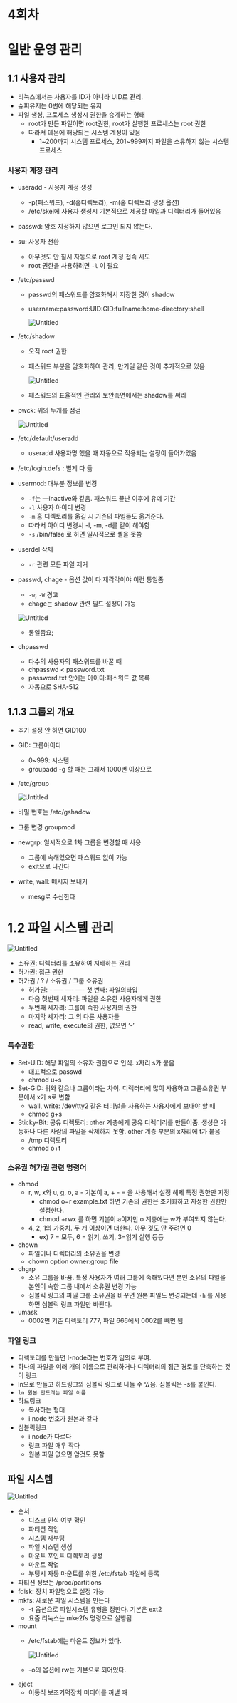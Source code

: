 # 4회차

# 일반 운영 관리

## 1.1 사용자 관리

- 리눅스에서는 사용자를 ID가 아니라 UID로 관리.
- 슈퍼유저는 0번에 해당되는 유저
- 파일 생성, 프로세스 생성시 권한을 승계하는 형태
    - root가 만든 파일이면 root권한, root가 실행한 프로세스는 root 권한
    - 따라서 데몬에 해당되는 시스템 계정이 있음
        - 1~200까지 시스템 프로세스, 201~999까지 파일을 소유하지 않는 시스템 프로세스

### 사용자 계정 관리

- useradd - 사용자 계정 생성
    - -p(패스워드), -d(홈디렉토리), -m(홈 디렉토리 생성 옵션)
    - /etc/skel에 사용자 생성시 기본적으로 제공할 파일과 디렉터리가 들어있음
- passwd: 암호 지정하지 않으면 로그인 되지 않는다.
- su: 사용자 전환
    - 아무것도 안 칠시 자동으로 root 계정 접속 시도
    - root 권한을 사용하려면 `-l` 이 필요
- /etc/passwd
    - passwd의 패스워드를 암호화해서 저장한 것이 shadow
    - username:password:UID:GID:fullname:home-directory:shell
        
        ![Untitled](https://prod-files-secure.s3.us-west-2.amazonaws.com/19f14110-c29c-496f-9b95-062969c86b08/1f8f4673-d50d-4fc0-807b-26ff644b670b/Untitled.png)
        
- /etc/shadow
    - 오직 root 권한
    - 패스워드 부분을 암호화하여 관리, 만기일 같은 것이 추가적으로 있음
        
        ![Untitled](https://prod-files-secure.s3.us-west-2.amazonaws.com/19f14110-c29c-496f-9b95-062969c86b08/f2ea7d49-d7f7-41d9-8de5-2a0200e117aa/Untitled.png)
        
    - 패스워드의 표율적인 관리와 보안측면에서는 shadow를 써라
- pwck: 위의 두개를 점검
    
    ![Untitled](https://prod-files-secure.s3.us-west-2.amazonaws.com/19f14110-c29c-496f-9b95-062969c86b08/884a5d57-6294-4cb8-85de-7e4739e841ef/Untitled.png)
    
- /etc/default/useradd
    - useradd 사용자명 했을 때 자동으로 적용되는 설정이 들어가있음
- /etc/login.defs : 별게 다 듦
- usermod: 대부분 정보를 변경
    - `-f`는 —inactive와 같음. 패스워드 끝난 이후에 유예 기간
    - `-l` 사용자 아이디 변경
    - `-m` 홈 디렉토리를 옮길 시 기존의 파일들도 옮겨준다.
    - 따라서 아이디 변경시 -l, -m, -d를 같이 해야함
    - `-s` /bin/false 로 하면 일시적으로 셸을 못씀
- userdel 삭제
    - `-r` 관련 모든 파일 제거
- passwd, chage - 옵션 값이 다 제각각이야 이런 통일좀
    - `-w`, `-W` 경고
    - chage는 shadow 관련 필드 설정이 가능
    
    ![Untitled](https://prod-files-secure.s3.us-west-2.amazonaws.com/19f14110-c29c-496f-9b95-062969c86b08/3aa58a75-abb3-43ab-b909-db07346d2f66/Untitled.png)
    
    - 통일좀요;
- chpasswd
    - 다수의 사용자의 패스워드를 바꿀 때
    - chpasswd < password.txt
    - password.txt 안에는 아이디:패스워드 값 목록
    - 자동으로 SHA-512

## 1.1.3 그룹의 개요

- 추가 설정 안 하면 GID100
- GID: 그룹아이디
    - 0~999: 시스템
    - groupadd -g 할 때는 그래서 1000번 이상으로
- /etc/group
    
    ![Untitled](https://prod-files-secure.s3.us-west-2.amazonaws.com/19f14110-c29c-496f-9b95-062969c86b08/50686d56-d697-4f1f-ad82-4f1a7bd51248/Untitled.png)
    
- 비밀 번호는 /etc/gshadow
- 그룹 변경 groupmod
- newgrp: 일시적으로 1차 그룹을 변경할 때 사용
    - 그룹에 속해있으면 패스워드 없이 가능
    - exit으로 나간다
- write, wall: 메시지 보내기
    - mesg로 수신한다

# 1.2 파일 시스템 관리

![Untitled](https://prod-files-secure.s3.us-west-2.amazonaws.com/19f14110-c29c-496f-9b95-062969c86b08/d0491f3f-51f9-43e6-8ab5-85b770dcee51/Untitled.png)

- 소유권: 디렉터리를 소유하여 지배하는 권리
- 허가권: 접근 권한
- 허가권 / ? / 소유권 / 그룹 소유권
    - 허가권: - —- —- —- 첫 번째: 파일의타입
    - 다음 첫번째 세자리: 파일을 소유한 사용자에게 권한
    - 두번째 세자리: 그룹에 속한 사용자의 권한
    - 마지막 세자리: 그 외 다른 사용자들
    - read, write, execute의 권한, 없으면 ‘-’

### 특수권한

- Set-UID: 해당 파일의 소유자 권한으로 인식. x자리 s가 붙음
    - 대표적으로 passwd
    - chmod u+s
- Set-GID: 위와 같으나 그룹이라는 차이. 디렉터리에 많이 사용하고 그룹소유권 부분에서 x가 s로 변함
    - wall, write: /dev/tty2 같은 터미널을 사용하는 사용자에게 보내야 할 때
    - chmod g+s
- Sticky-Bit: 공유 디렉토리: other 계층에게 공유 디렉터리를 만들어줌. 생성은 가능하나 다른 사람의 파일을 삭제하지 못함. other 계층 부분의 x자리에 t가 붙음
    - /tmp 디렉토리
    - chmod o+t

### 소유권 허가권 관련 명령어

- chmod
    - r, w, x와 u, g, o, a - 기본이 a, + - = 을 사용해서 설정 해제 특정 권한만 지정
        - chmod o=r example.txt 하면 기존의 권한은 초기화하고 지정한 권한만 설정한다.
        - chmod  +rwx 를 하면 기본이 a이지만 o 계층에는 w가 부여되지 않는다.
    - 4, 2, 1의 가중치. 두 개 이상이면 더한다. 아무 것도 안 주려면 0
        - ex) 7 = 모두, 6 = 읽기, 쓰기, 3=읽기 실행 등등
- chown
    - 파일이나 디렉터리의 소유권을 변경
    - chown option owner:group file
- chgrp
    - 소유 그룹을 바꿈. 특정 사용자가 여러 그룹에 속해있다면 본인 소유의 파일을 본인이 속한 그룹 내에서 소유권 변경 가능
    - 심볼릭 링크의 파일 그룹 소유권을 바꾸면 원본 파일도 변경되는데 `-h` 를 사용하면 심볼릭 링크 파일만 바뀐다.
- umask
    - 0002면 기존 디렉토리 777, 파일 666에서 0002를 빼면 됨

### 파일 링크

- 디렉토리를 만들면 I-node라는 번호가 임의로 부여.
- 하나의 파일을 여러 개의 이름으로 관리하거나 디렉터리의 접근 경로를 단축하는 것이 링크
- ln으로 만들고 하드링크와 심볼릭 링크로 나눌 수 있음. 심볼릭은 -s를 붙인다.
- `ln 원본 만드려는 파일 이름`
- 하드링크
    - 복사하는 형태
    - i node 번호가 원본과 같다
- 심볼릭링크
    - i node가 다르다
    - 링크 파일 매우 작다
    - 원본 파일 없으면 암것도 못함

## 파일 시스템

![Untitled](https://prod-files-secure.s3.us-west-2.amazonaws.com/19f14110-c29c-496f-9b95-062969c86b08/44beb7e5-e5eb-4262-a675-7997c8f6159b/Untitled.png)

- 순서
    - 디스크 인식 여부 확인
    - 파티션 작업
    - 시스템 재부팅
    - 파일 시스템 생성
    - 마운트 포인트 디렉토리 생성
    - 마운트 작업
    - 부팅시 자동 마운트를 위한 /etc/fstab 파일에 등록
- 파티션 정보는 /proc/partitions
- fdisk: 장치 파일명으로 설정 가능
- mkfs: 새로운 파일 시스템을 만든다
    - -t 옵션으로 파일시스템 유형을 정한다. 기본은 ext2
    - 요즘 리눅스는 mke2fs 명령으로 실행됨
- mount
    - /etc/fstab에는 마운트 정보가 있다.
        
        ![Untitled](https://prod-files-secure.s3.us-west-2.amazonaws.com/19f14110-c29c-496f-9b95-062969c86b08/14f363cd-e167-48ff-8a0a-80c18443b23b/Untitled.png)
        
    - -o의 옵션에 rw는 기본으로 되어있다.
- eject
    - 이동식 보조기억장치 미디어를 꺼낼 때
